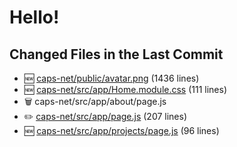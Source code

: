 # Hello!

<!-- CHANGED_FILES_START -->
## Changed Files in the Last Commit
- 🆕 [caps-net/public/avatar.png](./caps-net/public/avatar.png) (1436 lines)
- 🆕 [caps-net/src/app/Home.module.css](./caps-net/src/app/Home.module.css) (111 lines)
- 🗑️ caps-net/src/app/about/page.js
- ✏️ [caps-net/src/app/page.js](./caps-net/src/app/page.js) (207 lines)
- 🆕 [caps-net/src/app/projects/page.js](./caps-net/src/app/projects/page.js) (96 lines)
<!-- CHANGED_FILES_END -->
